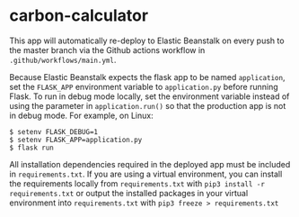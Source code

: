 # carbon-calculator

This app will automatically re-deploy to Elastic Beanstalk on every push to the master branch via the Github actions workflow in `.github/workflows/main.yml`.

Because Elastic Beanstalk expects the flask app to be named `application`, set the `FLASK_APP` environment variable to `application.py` before running Flask. To run in debug mode locally, set the environment variable instead of using the parameter in `application.run()` so that the production app is not in debug mode. For example, on Linux:
```
$ setenv FLASK_DEBUG=1
$ setenv FLASK_APP=application.py
$ flask run
```

All installation dependencies required in the deployed app must be included in `requirements.txt`. If you are using a virtual environment, you can install the requirements locally from `requirements.txt` with `pip3 install -r requirements.txt` or output the installed packages in your virtual environment into `requirements.txt` with `pip3 freeze > requirements.txt`
